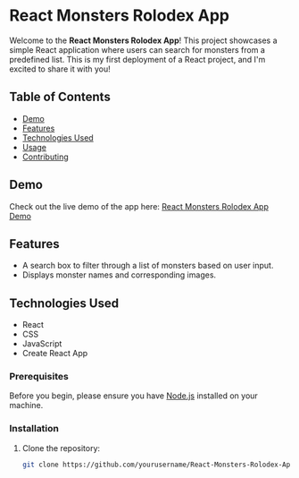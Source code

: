 # React Monsters Rolodex App  

Welcome to the **React Monsters Rolodex App**! This project showcases a simple React application where users can search for monsters from a predefined list. This is my first deployment of a React project, and I'm excited to share it with you!  

## Table of Contents  

- [Demo](#demo)  
- [Features](#features)  
- [Technologies Used](#technologies-used)   
- [Usage](#usage)  
- [Contributing](#contributing)  

## Demo  

Check out the live demo of the app here: [React Monsters Rolodex App Demo](https://osama-keakaty.github.io/React-Monsters-Rolodex-App/)  


## Features  

- A search box to filter through a list of monsters based on user input.  
- Displays monster names and corresponding images.  
 

## Technologies Used  

- React  
- CSS  
- JavaScript  
- Create React App  

### Prerequisites  

Before you begin, please ensure you have [Node.js](https://nodejs.org/) installed on your machine.  

### Installation  

1. Clone the repository:  

   ```bash  
   git clone https://github.com/yourusername/React-Monsters-Rolodex-App.git
